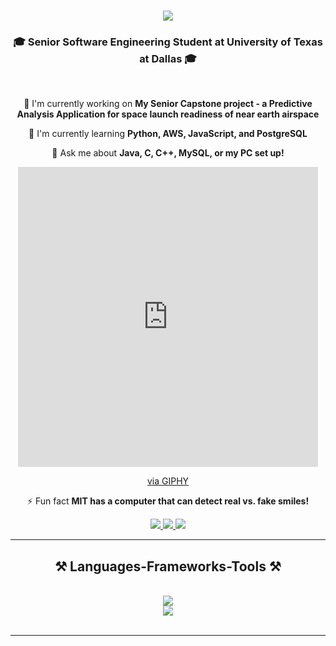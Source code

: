 <h1 align="center">
  <img src="https://readme-typing-svg.herokuapp.com/?font=Righteous&size=35&center=true&vCenter=true&width=500&height=70&duration=4000&lines=Hi+There!+👋;Software+Engineer+in+Training!;" />
</h1>

<h3 align="center">🎓 Senior Software Engineering Student at University of Texas at Dallas 🎓</h3>

<br/>

<div align="center">
 
 🔭 I'm currently working on **My Senior Capstone project - a Predictive Analysis Application for space launch readiness of near earth airspace**
 
 🌱 I'm currently learning **Python, AWS, JavaScript, and PostgreSQL**

 💬 Ask me about **Java, C, C++, MySQL, or my PC set up!**
 <iframe src="https://giphy.com/embed/ThrM4jEi2lBxd7X2yz" width="480" height="480" style="" frameBorder="0" class="giphy-embed" allowFullScreen></iframe><p><a href="https://giphy.com/gifs/thisgifishaunted-halloween-working-happy-ThrM4jEi2lBxd7X2yz">via GIPHY</a></p>

 ⚡ Fun fact **MIT has a computer that can detect real vs. fake smiles!**
 
 </div>
 
<div align="center"> 
  <a href="mailto:ashlynn.norris93@gmail.com">
    <img src="https://img.shields.io/badge/Gmail-333333?style=for-the-badge&logo=gmail&logoColor=red" />
  </a>
  <a href="https://linkedin.com/in/ashlynn-norris-164027101/" target="_blank">
    <img src="https://img.shields.io/badge/LinkedIn-0077B5?style=for-the-badge&logo=linkedin&logoColor=white" target="_blank" />
  </a>
  <a href="https://github.com/zegora-anora" target="_blank">
     <img src="https://img.shields.io/badge/Portfolio-FF5722?style=for-the-badge&logo=todoist&logoColor=white" target="_blank" /> <!-- sqlite, safari, google-chrome are other good icon options -->
  </a>
</div>

 <hr/>
 
<h2 align="center">⚒️ Languages-Frameworks-Tools ⚒️</h2>
<br/>
<div align="center">
    <img src="https://skillicons.dev/icons?i=java,c,cpp,mysql,bash" /><br>
    <img src="https://skillicons.dev/icons?i=python,aws,javascript,postgres" /><br>
</div>

<br/>
<hr/>

<br/>

<br/>


